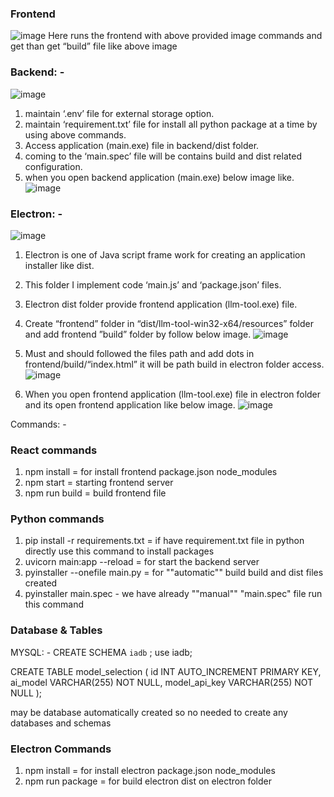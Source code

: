 ### Frontend 

![image](https://github.com/user-attachments/assets/1b316d2e-387f-4763-97c9-e0a8811e1290) 
Here runs the frontend with above provided image commands and get than get “build” file like above image

### Backend: -

![image](https://github.com/user-attachments/assets/5f8d6fb2-e646-4080-8345-1e445c26057d)

1. maintain ‘.env’ file for external storage option.
2. maintain ‘requirement.txt’ file for install all python package at a time by using above commands.
3. Access application (main.exe) file in backend/dist folder.
4. coming to the ‘main.spec’ file will be contains build and dist related configuration.
5. when you open backend application (main.exe) below image like.
![image](https://github.com/user-attachments/assets/3a0c5b22-08b3-4315-9487-d7bd8a554f62)

### Electron: -

![image](https://github.com/user-attachments/assets/8898f3b3-639c-4c83-8d63-62435a8cfa8d)

1. Electron is one of Java script frame work for creating an application installer like dist.
2. This folder I implement code ‘main.js’ and ‘package.json’ files.
3. Electron dist folder provide frontend application (llm-tool.exe) file.
4. Create “frontend” folder in “dist/llm-tool-win32-x64/resources” folder and add frontend ”build” folder by follow below image.
![image](https://github.com/user-attachments/assets/b56e066d-b932-4d5a-9c94-6fce918a62ca)
 
5. Must and should followed the files path and add dots in frontend/build/“index.html” it will be path build in electron folder access.
![image](https://github.com/user-attachments/assets/a580a18b-a2db-4e15-82b0-5511f08b858a)
 
6. When you open frontend application (llm-tool.exe) file in electron folder and its open frontend application like below image.
![image](https://github.com/user-attachments/assets/35338cb0-d938-402c-826f-aedf51f24680)
 
 Commands: -
### React commands
1. npm install = for install frontend package.json node_modules
2. npm start = starting frontend server
3. npm run build = build frontend file
### Python commands
1. pip install -r requirements.txt = if have requirement.txt file in python directly use this command to install packages
2. uvicorn main:app --reload = for start the backend server
3. pyinstaller --onefile main.py = for ""automatic"" build build and dist files created
4. pyinstaller main.spec - we have already ""manual"" "main.spec" file run this command
### Database & Tables
MYSQL: -
CREATE SCHEMA `iadb` ;
use iadb;

CREATE TABLE model_selection (
id INT AUTO_INCREMENT PRIMARY KEY,
ai_model VARCHAR(255) NOT NULL,
model_api_key VARCHAR(255) NOT NULL
);

may be database automatically created so no needed to create any databases and schemas

### Electron Commands
1. npm install = for install electron package.json node_modules
2. npm run package = for build electron dist on electron folder
